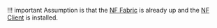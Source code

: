 !!! important
    Assumption is that the [NF Fabric](../netfoundry/fabric.md) is already up and the [NF Client](../netfoundry/client.md) is installed.
